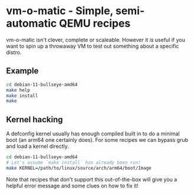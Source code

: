 vm-o-matic - Simple, semi-automatic QEMU recipes
================================================

vm-o-matic isn't clever, complete or scaleable. However it *is*
useful if you want to spin up a throwaway VM to test out something
about a specific distro.

Example
-------

```sh
cd debian-11-bullseye-amd64
make help
make install
make
```

Kernel hacking
--------------

A defconfig kernel usually has enough compiled built in to do a minimal
boot (an arm64 one certainly does). For some recipes we can bypass
grub and load a kernel directly.

```sh
cd debian-11-bullseye-amd64
# Let's assume `make install` has already been run!
make KERNEL=/path/to/linux/source/arch/arm64/boot/Image
```

Note that recipes that don't support this out-of-the-box will give you
a helpful error message and some clues on how to fix it!
